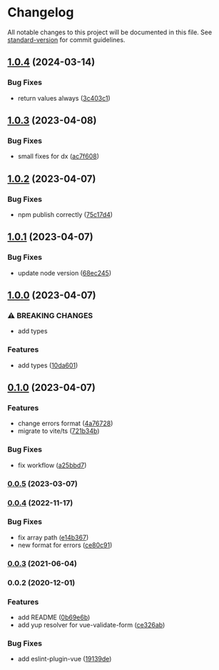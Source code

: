 # Changelog

All notable changes to this project will be documented in this file. See [standard-version](https://github.com/conventional-changelog/standard-version) for commit guidelines.

## [1.0.4](https://github.com/leonied7/vue-validate-form-resolvers/compare/v1.0.3...v1.0.4) (2024-03-14)


### Bug Fixes

* return values always ([3c403c1](https://github.com/leonied7/vue-validate-form-resolvers/commit/3c403c151ffd65ca9fc46a9c5c6d44679e4976d3))

## [1.0.3](https://github.com/leonied7/vue-validate-form-resolvers/compare/v1.0.2...v1.0.3) (2023-04-08)


### Bug Fixes

* small fixes for dx ([ac7f608](https://github.com/leonied7/vue-validate-form-resolvers/commit/ac7f608a9bb4c3453448246446d76a583ef310b2))

## [1.0.2](https://github.com/leonied7/vue-validate-form-resolvers/compare/v1.0.1...v1.0.2) (2023-04-07)


### Bug Fixes

* npm publish correctly ([75c17d4](https://github.com/leonied7/vue-validate-form-resolvers/commit/75c17d469c27c302a07e16e2b317acbb4cc90792))

## [1.0.1](https://github.com/leonied7/vue-validate-form-resolvers/compare/v1.0.0...v1.0.1) (2023-04-07)


### Bug Fixes

* update node version ([68ec245](https://github.com/leonied7/vue-validate-form-resolvers/commit/68ec245ea1b73394ed36402b865c3bbdb37cea80))

## [1.0.0](https://github.com/leonied7/vue-validate-form-resolvers/compare/v0.1.0...v1.0.0) (2023-04-07)


### ⚠ BREAKING CHANGES

* add types

### Features

* add types ([10da601](https://github.com/leonied7/vue-validate-form-resolvers/commit/10da6019234d688da22607b6486f4941a90832d9))

## [0.1.0](https://github.com/leonied7/vue-validate-form-resolvers/compare/v0.0.5...v0.1.0) (2023-04-07)


### Features

* change errors format ([4a76728](https://github.com/leonied7/vue-validate-form-resolvers/commit/4a7672893de0528ef56466c98ff1e34b9bb78500))
* migrate to vite/ts ([721b34b](https://github.com/leonied7/vue-validate-form-resolvers/commit/721b34bb2c49b038a5cfe80b214b3a5edaed1cec))


### Bug Fixes

* fix workflow ([a25bbd7](https://github.com/leonied7/vue-validate-form-resolvers/commit/a25bbd795b86edf1f8aad7a4b7ced1b427f38b3d))

### [0.0.5](https://github.com/leonied7/vue-validate-form-resolvers/compare/v0.0.4...v0.0.5) (2023-03-07)

### [0.0.4](https://github.com/leonied7/vue-validate-form-resolvers/compare/v0.0.3...v0.0.4) (2022-11-17)


### Bug Fixes

* fix array path ([e14b367](https://github.com/leonied7/vue-validate-form-resolvers/commit/e14b3673878102eab10a431da62b70c13733fab7))
* new format for errors ([ce80c91](https://github.com/leonied7/vue-validate-form-resolvers/commit/ce80c91ab935fa298be2ce38e69e86f5020e417d))

### [0.0.3](https://github.com/leonied7/vue-validate-form-resolvers/compare/v0.0.2...v0.0.3) (2021-06-04)

### 0.0.2 (2020-12-01)


### Features

* add README ([0b69e6b](https://github.com/leonied7/vue-validate-form-resolvers/commit/0b69e6b434ad6cd038a7afcacd7de4e166ba461d))
* add yup resolver for vue-validate-form ([ce326ab](https://github.com/leonied7/vue-validate-form-resolvers/commit/ce326abc3916df4b67ef67a2829907bf42a45d69))


### Bug Fixes

* add eslint-plugin-vue ([19139de](https://github.com/leonied7/vue-validate-form-resolvers/commit/19139de60231d5f2ab380e54f34ce1f2d7463441))
